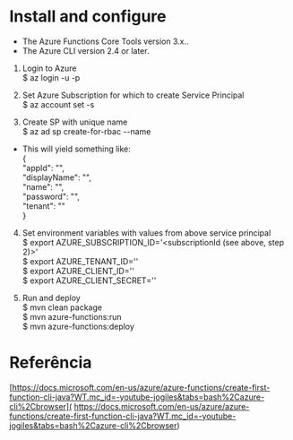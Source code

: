 # Install and configure

* The Azure Functions Core Tools version 3.x..
* The Azure CLI version 2.4 or later.

1. Login to Azure  
$ az login -u <username> -p <password>

2. Set Azure Subscription for which to create Service Principal  
$ az account set -s <subscription-id>

3. Create SP with unique name  
$ az ad sp create-for-rbac --name <my-unique-name>

* This will yield something like:  
{  
  "appId": "<servicePrincipalId>",  
  "displayName": "<name>",  
  "name": "<name>",  
  "password": "<password>",  
  "tenant": "<tenantId>"  
}  

4. Set environment variables with values from above service principal  
$ export AZURE_SUBSCRIPTION_ID='<subscriptionId (see above, step 2)>'  
$ export AZURE_TENANT_ID='<tenantId>'  
$ export AZURE_CLIENT_ID='<servicePrincipalId>'  
$ export AZURE_CLIENT_SECRET='<password>'  
  
5. Run and deploy  
$ mvn clean package  
$ mvn azure-functions:run  
$ mvn azure-functions:deploy  
  
# Referência

[https://docs.microsoft.com/en-us/azure/azure-functions/create-first-function-cli-java?WT.mc_id=-youtube-jogiles&tabs=bash%2Cazure-cli%2Cbrowser](
https://docs.microsoft.com/en-us/azure/azure-functions/create-first-function-cli-java?WT.mc_id=-youtube-jogiles&tabs=bash%2Cazure-cli%2Cbrowser)